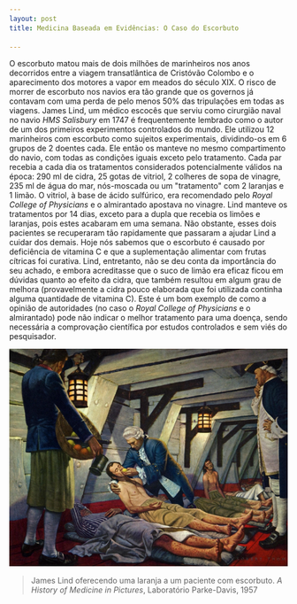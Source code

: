 ```yaml
---
layout: post
title: Medicina Baseada em Evidências: O Caso do Escorbuto

---
```


O escorbuto matou mais de dois milhões de marinheiros nos anos decorridos entre a viagem transatlântica de Cristóvão Colombo e o aparecimento dos motores a vapor em meados do século XIX. O risco de morrer de escorbuto nos navios era tão grande que os governos já contavam com uma perda de pelo menos 50% das tripulações em todas as viagens. 
James Lind, um médico escocês que serviu como cirurgião naval no navio *HMS Salisbury* em 1747 é frequentemente lembrado como o autor de um dos  primeiros experimentos controlados do mundo. Ele utilizou 12 marinheiros com escorbuto como sujeitos experimentais, dividindo-os em 6 grupos de 2 doentes cada. Ele então os manteve no mesmo compartimento do navio, com todas as condições iguais exceto pelo tratamento. Cada par recebia a cada dia os tratamentos considerados potencialmente válidos na época: 290 ml de cidra, 25 gotas de vitriol, 2 colheres de sopa de vinagre, 235 ml de água do mar, nós-moscada ou um "tratamento" com  2 laranjas e 1 limão. O vitriol, à base de ácido sulfúrico,  era recomendado pelo *Royal College of Physicians* e o almirantado apostava no vinagre. 
Lind manteve os tratamentos por 14 dias, exceto para a dupla que recebia os limões e laranjas, pois estes acabaram em uma semana. Não obstante, esses dois pacientes se recuperaram tão rapidamente que passaram a ajudar Lind a cuidar dos demais.
Hoje nós sabemos que o escorbuto é causado por deficiência de vitamina C e que a suplementação alimentar com frutas cítricas foi curativa. Lind, entretanto, não se deu conta da importância do seu achado, e embora acreditasse que o suco de limão era eficaz ficou em dúvidas quanto ao efeito da cidra, que também resultou em algum grau de melhora (provavelmente a cidra pouco elaborada que foi utilizada continha alguma quantidade de vitamina C).
Este é um bom exemplo de como a opinião de autoridades (no caso o *Royal College of Physicians* e o almirantado) pode não indicar o melhor tratamento para uma doença, sendo necessária a comprovação científica por estudos controlados e sem viés do pesquisador.

![](/images/lind.jpg)
> James Lind oferecendo uma laranja a um paciente com escorbuto. *A History of Medicine in Pictures*, Laboratório Parke-Davis, 1957
 
